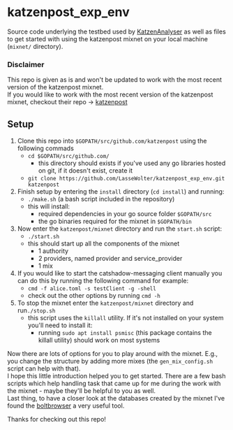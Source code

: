 
# katzenpost_exp_env
Source code underlying the testbed used by [KatzenAnalyser](https://github.com/LasseWolter/KatzenAnalyser) as well as files to get started with using the katzenpost mixnet on your local machine (`mixnet/` directory).

### Disclaimer
This repo is given as is and won't be updated to work with the most recent version of the katzenpost mixnet.  
If you would like to work with the most recent version of the katzenpost mixnet, checkout their repo -> [katzenpost](https://github.com/katzenpost)

## Setup
1.  Clone this repo into `$GOPATH/src/github.com/katzenpost` using the following commads
	- `cd $GOPATH/src/github.com/` 
		- this directory should exists if you've used any go libraries hosted on git, if it doesn't exist, create it
	- `git clone https://github.com/LasseWolter/katzenpost_exp_env.git katzenpost`
2. Finish setup by entering the `install` directory (`cd install`) and running:
	- `./make.sh` (a bash script included in the repository)
	- this will install:
		- required dependencies in your go source folder `$GOPATH/src`
		- the go binaries required for the mixnet in `$GOPATH/bin`
3. Now enter the `katzenpost/mixnet` directory and run the `start.sh` script:
	- `./start.sh`
	- this should start up all the components of the mixnet
		- 1 authority
		- 2 providers, named provider and service_provider
		- 1 mix
4. If you would like to start the catshadow-messaging client manually you can do this by running the following command for example:
	- `cmd -f alice.toml -s testClient -g -shell`
	- check out the other options by running `cmd -h`
5. To stop the mixnet enter the `katzenpost/mixnet` directory and run`./stop.sh`
	- this script uses the `killall` utility. If it's not installed on your system you'll need to install it: 
		- running `sudo apt install psmisc` (this package contains the killall utility) should work on most systems

Now there are lots of options for you to play around with the mixnet. E.g., you change the structure by adding more mixes (the `gen_mix_config.sh` script can help with that).  
I hope this little introduction helped you to get started. There are a few bash scripts which help handling task that came up for me during the work with the mixnet - maybe they'll be helpful to you as well.  
Last thing, to have a closer look at the databases created by the mixnet I've found the [boltbrowser](https://github.com/br0xen/boltbrowser) a very useful tool.  
  
Thanks for checking out this repo!


